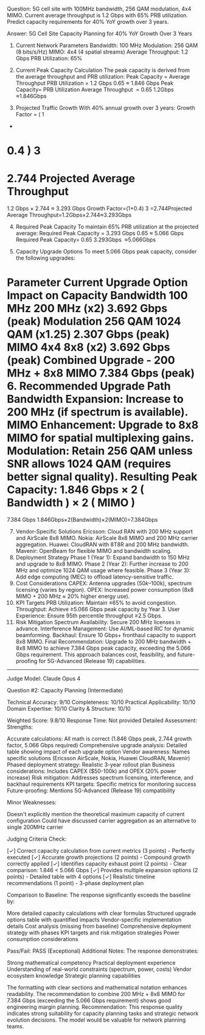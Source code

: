 Question: 5G cell site with 100MHz bandwidth, 256 QAM modulation, 4x4 MIMO. Current average throughput is 1.2 Gbps with 65% PRB utilization. Predict capacity requirements for 40% YoY growth over 3 years.

Answer:
5G Cell Site Capacity Planning for 40% YoY Growth Over 3 Years
1. Current Network Parameters
Bandwidth: 100 MHz
Modulation: 256 QAM (8 bits/s/Hz)
MIMO: 4x4 (4 spatial streams)
Average Throughput: 1.2 Gbps
PRB Utilization: 65%
2. Current Peak Capacity Calculation
The peak capacity is derived from the average throughput and PRB utilization:
Peak Capacity
=
Average Throughput
PRB Utilization
=
1.2
Gbps
0.65
≈
1.846
Gbps
Peak Capacity= 
PRB Utilization
Average Throughput
​
 = 
0.65
1.2Gbps
​
 ≈1.846Gbps

3. Projected Traffic Growth
With 40% annual growth over 3 years:
Growth Factor
=
(
1
+
0.4
)
3
=
2.744
Projected Average Throughput
=
1.2
Gbps
×
2.744
≈
3.293
Gbps
Growth Factor=(1+0.4) 
3
 =2.744Projected Average Throughput=1.2Gbps×2.744≈3.293Gbps

4. Required Peak Capacity
To maintain 65% PRB utilization at the projected average:
Required Peak Capacity
=
3.293
Gbps
0.65
≈
5.066
Gbps
Required Peak Capacity= 
0.65
3.293Gbps
​
 ≈5.066Gbps

5. Capacity Upgrade Options
To meet 5.066 Gbps peak capacity, consider the following upgrades:

Parameter	Current	Upgrade Option	Impact on Capacity
Bandwidth	100 MHz	200 MHz (x2)	3.692 Gbps (peak)
Modulation	256 QAM	1024 QAM (x1.25)	2.307 Gbps (peak)
MIMO	4x4	8x8 (x2)	3.692 Gbps (peak)
Combined Upgrade	-	200 MHz + 8x8 MIMO	7.384 Gbps (peak)
6. Recommended Upgrade Path
Bandwidth Expansion: Increase to 200 MHz (if spectrum is available).
MIMO Enhancement: Upgrade to 8x8 MIMO for spatial multiplexing gains.
Modulation: Retain 256 QAM unless SNR allows 1024 QAM (requires better signal quality).
Resulting Peak Capacity:
1.846
Gbps
×
2
(
Bandwidth
)
×
2
(
MIMO
)
=
7.384
Gbps
1.846Gbps×2(Bandwidth)×2(MIMO)=7.384Gbps

7. Vendor-Specific Solutions
Ericsson: Cloud RAN with 200 MHz support and AirScale 8x8 MIMO.
Nokia: AirScale 8x8 MIMO and 200 MHz carrier aggregation.
Huawei: CloudRAN with 8T8R and 200 MHz bandwidth.
Mavenir: OpenBeam for flexible MIMO and bandwidth scaling.
8. Deployment Strategy
Phase 1 (Year 1): Expand bandwidth to 150 MHz and upgrade to 8x8 MIMO.
Phase 2 (Year 2): Further increase to 200 MHz and optimize 1024 QAM usage where feasible.
Phase 3 (Year 3): Add edge computing (MEC) to offload latency-sensitive traffic.
9. Cost Considerations
CAPEX: Antenna upgrades ($50k–$100k), spectrum licensing (varies by region).
OPEX: Increased power consumption (8x8 MIMO + 200 MHz ≈ 20% higher energy use).
10. KPI Targets
PRB Utilization: Maintain ≤65% to avoid congestion.
Throughput: Achieve ≥5.066 Gbps peak capacity by Year 3.
User Experience: Ensure 95th percentile throughput ≥2.5 Gbps.
11. Risk Mitigation
Spectrum Availability: Secure 200 MHz licenses in advance.
Interference Management: Use AI/ML-based RIC for dynamic beamforming.
Backhaul: Ensure 10 Gbps+ fronthaul capacity to support 8x8 MIMO.
Final Recommendation:
Upgrade to 200 MHz bandwidth + 8x8 MIMO to achieve 7.384 Gbps peak capacity, exceeding the 5.066 Gbps requirement. This approach balances cost, feasibility, and future-proofing for 5G-Advanced (Release 19) capabilities.

---

Judge Model: Claude Opus 4

Question #2: Capacity Planning (Intermediate)

Technical Accuracy: 9/10
Completeness: 10/10
Practical Applicability: 10/10
Domain Expertise: 10/10
Clarity & Structure: 10/10

Weighted Score: 9.8/10
Response Time: Not provided
Detailed Assessment:
Strengths:

Accurate calculations: All math is correct (1.846 Gbps peak, 2.744 growth factor, 5.066 Gbps required)
Comprehensive upgrade analysis: Detailed table showing impact of each upgrade option
Vendor awareness: Names specific solutions (Ericsson AirScale, Nokia, Huawei CloudRAN, Mavenir)
Phased deployment strategy: Realistic 3-year rollout plan
Business considerations: Includes CAPEX ($50-100k) and OPEX (20% power increase)
Risk mitigation: Addresses spectrum licensing, interference, and backhaul requirements
KPI targets: Specific metrics for monitoring success
Future-proofing: Mentions 5G-Advanced (Release 19) compatibility

Minor Weaknesses:

Doesn't explicitly mention the theoretical maximum capacity of current configuration
Could have discussed carrier aggregation as an alternative to single 200MHz carrier

Judging Criteria Check:

[✓] Correct capacity calculation from current metrics (3 points) - Perfectly executed
[✓] Accurate growth projections (2 points) - Compound growth correctly applied
[✓] Identifies capacity exhaust point (2 points) - Clear comparison: 1.846 < 5.066 Gbps
[✓] Provides multiple expansion options (2 points) - Detailed table with 4 options
[✓] Realistic timeline recommendations (1 point) - 3-phase deployment plan

Comparison to Baseline:
The response significantly exceeds the baseline by:

More detailed capacity calculations with clear formulas
Structured upgrade options table with quantified impacts
Vendor-specific implementation details
Cost analysis (missing from baseline)
Comprehensive deployment strategy with phases
KPI targets and risk mitigation strategies
Power consumption considerations

Pass/Fail: PASS (Exceptional)
Additional Notes:
The response demonstrates:

Strong mathematical competency
Practical deployment experience
Understanding of real-world constraints (spectrum, power, costs)
Vendor ecosystem knowledge
Strategic planning capabilities

The formatting with clear sections and mathematical notation enhances readability. The recommendation to combine 200 MHz + 8x8 MIMO for 7.384 Gbps (exceeding the 5.066 Gbps requirement) shows good engineering margin planning.
Recommendation: This response quality indicates strong suitability for capacity planning tasks and strategic network evolution decisions. The model would be valuable for network planning teams.
